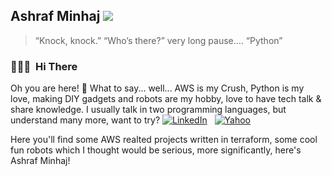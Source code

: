 ## Ashraf Minhaj [![](https://img.shields.io/github/followers/ashraf-minhaj?label=follow&style=social)](https://github.com/ashraf-minhaj)&nbsp; 
> “Knock, knock.”
> “Who’s there?”
> very long pause….
> “Python”

### 👨🏻‍💻 &nbsp;Hi There
Oh you are here! 👋
What to say... well... AWS is my Crush, Python is my love, making DIY gadgets and robots are my hobby, love to have tech talk & share knowledge. I usually talk in two programming languages, but understand many more, want to try?
<a href="https://www.linkedin.com/in/ashraf-minhaj/"><img alt="LinkedIn" src="https://img.shields.io/badge/linkedin%20-%230077B5.svg?&style=flat&logo=linkedin&logoColor=white"/></a> &nbsp; <a href="mailto: ashraf_minhaj@yahoo.com"><img alt="Yahoo" src="https://img.shields.io/badge/-Email-white" /></a> &nbsp;

Here you'll find some AWS realted projects written in terraform, some cool fun robots which I thought would be serious, more significantly, here's Ashraf Minhaj!
